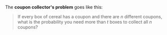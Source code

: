 The **coupon collector's problem** goes like this:

> If every box of cereal has a coupon and there are $n$ different coupons, what is the probability you need more than $t$ boxes to collect all $n$ coupons?